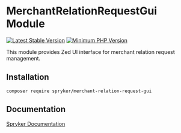 # MerchantRelationRequestGui Module
[![Latest Stable Version](https://poser.pugx.org/spryker/merchant-relation-request-gui/v/stable.svg)](https://packagist.org/packages/spryker/merchant-relation-request-gui)
[![Minimum PHP Version](https://img.shields.io/badge/php-%3E%3D%208.2-8892BF.svg)](https://php.net/)

This module provides Zed UI interface for merchant relation request management.

## Installation

```
composer require spryker/merchant-relation-request-gui
```

## Documentation

[Spryker Documentation](https://docs.spryker.com)
